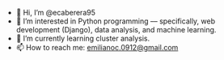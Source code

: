 - 👋 Hi, I’m @ecaberera95
- 👀 I’m interested in Python programming –– specifically, web development (Django), data analysis, and machine learning.
- 🌱 I’m currently learning cluster analysis.
- 📫 How to reach me: emilianoc.0912@gmail.com

